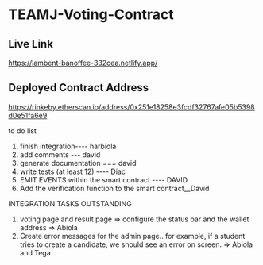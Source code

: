 # TEAMJ-Voting-Contract


## Live Link
https://lambent-banoffee-332cea.netlify.app/


## Deployed Contract Address
https://rinkeby.etherscan.io/address/0x251e18258e3fcdf32767afe05b5398d0e51fa6e9


to do list
1. finish integration---- harbiola 
2. add comments --- david
3. generate documentation === david
4. write tests (at least 12) ---- Diac
6. EMIT EVENTS within the smart contract ---- DAVID
8. Add the verification function to the smart contract__David

INTEGRATION TASKS OUTSTANDING
1. voting page and result page => configure the status bar and the wallet address => Abiola
4. Create error messages for the admin page.. for example, if a student tries to create a candidate, we should see an error on screen. => Abiola and Tega

